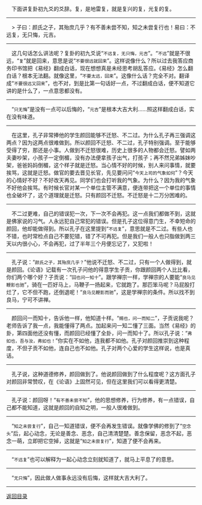 &emsp;下面讲复卦初九爻的爻辞。复，是地雷复，就是复兴的复，光复的复。
___
&emsp;> 子曰：颜氏之子，其殆庶几乎？有不善未尝不知，知之未尝复行也！易曰：不远复，无只悔，元吉。
___
&emsp;这几句话怎么讲法呢？复卦的初九爻说“``不远复，无只悔，元吉``”。“``不远``”就是不很远，“``复``”就是回来，意思是说“``不要很远就回来``”。这样说像什么？所以过去我答应商务印书馆把《易经》翻成白话，现在想想真是未经思考胡乱答应。《易经》怎么翻白话？根本无法翻。就像这里，“``不要太远，回来``”。这像什么话？完全不对。翻译成“``不要很远又回来``”，也不对，到是比第一句话好一点，不过翻成白话，便不知道它讲的是什么了，一点意思都没有。
___
&emsp;“``只无悔``”是没有一点可以后悔的，“``元吉``”是根本大吉大利……照这样翻成白话，实在没有味道。
___
&emsp;在这里，孔子非常捧他的学生颜回能够不迁怒、不二过。为什么孔子再三强调这两点？因为这两点很难做到。所以颜回不迁怒、不二过，孔子特别强调。至于能够受得了穷，那还是小事。人做到不迁怒很难，历史上很多的人物都会迁怒。譬如两夫妻吵架，小孩子一定倒楣，没有办法便拿孩子出气，打孩子；再不然兄弟姊妹吵架，爸爸妈妈倒楣，这个样子就是迁怒。当心情不好的时候，别人来问事情，就要挨骂，这就是迁怒。做官的要去晋见长官，先见要问问“``今天上司的气象如何``”？今天的心情好不好？不好改天再见。同学们也会打听我的气象。为什么？因为我的气象不好他会挨骂。有时候长官对某一个单位主管不满意，便连带把这一个单位的事情也全破坏了，这个道理就是迁怒。只有颜回不迁怒。不迁怒是十二万分困难的。
___
&emsp;不二过更难，自己的错误犯一次，下一次不会再犯。这一点我们都做不到，这就是佛家说的习气。人永远犯自己常犯的错误。但是孔子这位得意门生，不幸短命的颜回，他却能做得到。所以孔子在这里提到“``不远复``”，意思就是不二过。有些人也不错，也时常检点自己不要犯错，错了不可再犯。但是我们一般人也只脂做到两三天以内很小心，不会再犯，过了半年三个月便忘记了，又犯啦！
___
&emsp;孔子说：“``颜氏之子，其殆庶几乎？``”他说不迁怒、不二过，只有一个人做得到，就是颜回。《论语》记载有一次孔子问他的得意学生子贡，你跟颜回两个人比比看，你们两个哪个好？子贡说：“``回也问一知十``”。跟学禅宗一样，学禅宗的人要能“``良马见鞭影也驰``”，骑在一匹好马上，马鞭子一扬起来，它就跑了。那匹笨马呢？马屁股打烂了，它不但不跑，还倒退呢！“``良马见鞭影而驰``”，这是学禅宗的条件。所以找不到良马，宁可不讲禅。
___
&emsp;颜回问一而知十，告诉他一样，他知道十样。“``赐也，问一而知二``”，子贡说我呢？老师告诉了我一点，我能懂得了两点。加起来问一知二懂了三面。当然《易经》的卦，第四面他还没有懂，而颜回已经懂了全卦，问一而知十了。所以孔子说：“``弗如也，吾与汝，弗如也！``”你实在不如他，连我都不如他。孔子对颜回推崇到这种程度，不但子贡不如他，连自己也不如他。孔子对两个心爱的学生这样说，也是真话。
___
&emsp;孔子说，这种道德修养，颜回做到了。他说颜回做到了什么程度呢？这方面孔子对颜回非常赞叹，在《论语》上固然可见，但在这里我们可以看得更清楚。
___
&emsp;孔子说：颜回呀！“``有不善未尝不知``”，他的思想修养，行为修养，有一点错误，自己都不能知道，这就是颜回的自知之明，一般人很难做到。
___
&emsp;“``知之未尝复行``”，自己一知道错误，便不会再发生错误。就像学佛的修到了“``空念头``”后，起心动念，无论是善念、恶念，自己清清楚楚。善念保留，恶念不起，恶念一萌，立即把它空掉，这就是“``知之未尝复行``”，知道了便不会再来。
___
&emsp;“``不远复``”也可以解释为一起心动念立刻就知道了，就马上平息了的意思。
___
&emsp;“``无只悔``”，因此做人做事永远没有后悔，这样就大吉大利了。
___
[返回目录](../../master/README.md#目录)